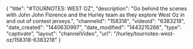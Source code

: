 {
    "title": "#TOURNOTES: WEST OZ",
    "description": "Go behind the scenes with John John Florence and the Hurley team as they explore West Oz in and out of contest jerseys.",
    "channelid": "158318",
    "videoid": "6383218",
    "date_created": "1440630997",
    "date_modified": "1443215266",
    "type": "captivate",
    "layout": "channelVideo",
    "url": "\/hurley\/tournotes-west-oz\/158318-6383218"
}